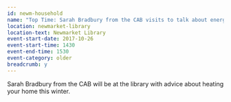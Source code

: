 ```yaml
---
id: newm-household
name: "Top Time: Sarah Bradbury from the CAB visits to talk about energy"
location: newmarket-library
location-text: Newmarket Library
event-start-date: 2017-10-26
event-start-time: 1430
event-end-time: 1530
event-category: older
breadcrumb: y
---
```


Sarah Bradbury from the CAB will be at the library with advice about heating your home this winter.
